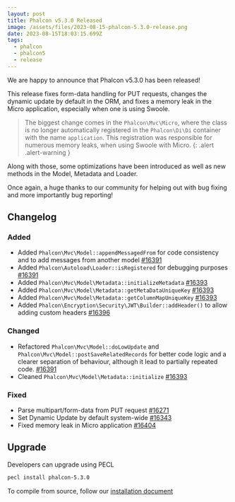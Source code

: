 ```yaml
---
layout: post
title: Phalcon v5.3.0 Released
image: /assets/files/2023-08-15-phalcon-5.3.0-release.png
date: 2023-08-15T18:03:15.699Z
tags:
  - phalcon
  - phalcon5
  - release
---
```

We are happy to announce that Phalcon v5.3.0 has been released!

<!--more-->

This release fixes form-data handling for PUT requests, changes the dynamic update by default in the ORM, and fixes a memory leak in the Micro application, especially when one is using Swoole. 

> The biggest change comes in the `Phalcon\Mvc\Micro`, where the class is no longer automatically registered in the `Phalcon\Di\Di` container with the name `application`. This registration was responsible for numerous memory leaks, when using Swoole with Micro.
{: .alert .alert-warning }

Along with those, some optimizations have been introduced as well as new methods in the Model, Metadata and Loader. 

Once again, a huge thanks to our community for helping out with bug fixing and more importantly bug reporting!

## Changelog

### Added

- Added `Phalcon\Mvc\Model::appendMessagedFrom` for code consistency and to add messages from another model [#16391](https://github.com/phalcon/cphalcon/issues/16391)
- Added `Phalcon\Autoload\Loader::isRegistered` for debugging purposes [#16391](https://github.com/phalcon/cphalcon/issues/16391)
- Added `Phalcon\Mvc\Model\Metadata::initializeMetadata` [#16393](https://github.com/phalcon/cphalcon/issues/16393)
- Added `Phalcon\Mvc\Model\Metadata::getMetaDataUniqueKey` [#16393](https://github.com/phalcon/cphalcon/issues/16393)
- Added `Phalcon\Mvc\Model\Metadata::getColumnMapUniqueKey` [#16393](https://github.com/phalcon/cphalcon/issues/16393)
- Added `Phalcon\Encryption\Security\JWT\Builder::addHeader()` to allow adding custom headers [#16396](https://github.com/phalcon/cphalcon/issues/16396)

### Changed

- Refactored `Phalcon\Mvc\Model::doLowUpdate` and `Phalcon\Mvc\Model::postSaveRelatedRecords` for better code logic and a clearer separation of behaviour, although it lead to partially repeated code. [#16391](https://github.com/phalcon/cphalcon/issues/16391)
- Cleaned `Phalcon\Mvc\Model\Metadata::initialize` [#16393](https://github.com/phalcon/cphalcon/issues/16393)

### Fixed

- Parse multipart/form-data from PUT request [#16271](https://github.com/phalcon/cphalcon/issues/16271)
- Set Dynamic Update by default system-wide [#16343](https://github.com/phalcon/cphalcon/issues/16343)
- Fixed memory leak in Micro application [#16404](https://github.com/phalcon/cphalcon/pull/16404)

## Upgrade
Developers can upgrade using PECL

```bash
pecl install phalcon-5.3.0
```

To compile from source, follow our [installation document](https://docs.phalcon.io/5.0/en/installation)
